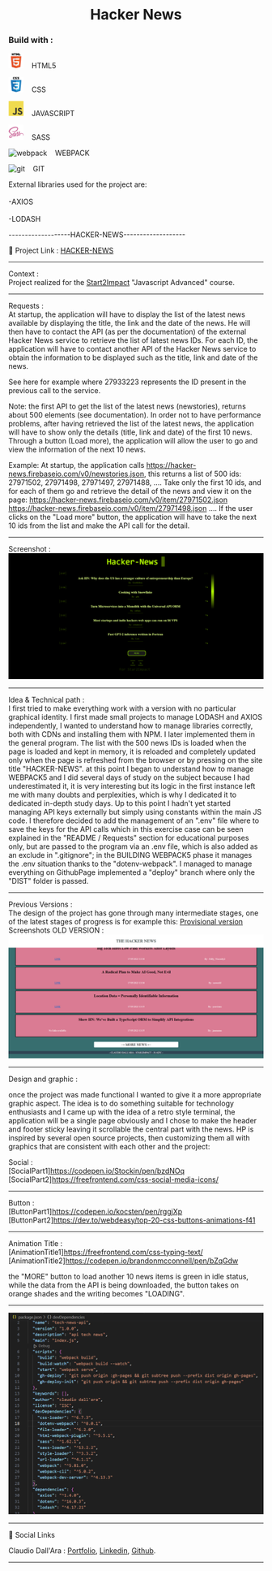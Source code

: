 </br>

<h1 align="center">Hacker News</h1>

<h3>Build with : </h3>

<img src="https://raw.githubusercontent.com/devicons/devicon/master/icons/html5/html5-original-wordmark.svg" alt="html5" width="30" height="30"/>&nbsp;&nbsp;&nbsp; HTML5 </br>

<img src="https://raw.githubusercontent.com/devicons/devicon/master/icons/css3/css3-original-wordmark.svg" alt="css3" width="30" height="30"/>&nbsp;&nbsp;&nbsp; CSS </br>

<img src="https://raw.githubusercontent.com/devicons/devicon/master/icons/javascript/javascript-original.svg" alt="javascript" width="30" height="30"/>&nbsp;&nbsp;&nbsp; JAVASCRIPT </br>

<img src="https://raw.githubusercontent.com/devicons/devicon/master/icons/sass/sass-original.svg" alt="sass" width="30" height="30"/>&nbsp;&nbsp;&nbsp; SASS </br>

<img src="https://cdn.jsdelivr.net/gh/devicons/devicon/icons/webpack/webpack-original.svg" alt="webpack" width="30" height="30" />&nbsp;&nbsp;&nbsp; WEBPACK </br>

<img src="https://www.vectorlogo.zone/logos/git-scm/git-scm-icon.svg" alt="git" width="30" height="30"/>&nbsp;&nbsp;&nbsp; GIT </br>

External libraries used for the project are:</br>
</br>
-AXIOS</br>
</br>
-LODASH</br>

-------------------HACKER-NEWS-------------------

🔗 Project Link : [HACKER-NEWS](https://boobagreen.github.io/tech-news-api/)

---

Context : </br> Project realized for the [Start2Impact](https://www.start2impact.it/) "Javascript Advanced" course.

---

Requests : </br> At startup, the application will have to display the list of the latest news available by displaying the title, the link and the date of the news. He will then have to contact the API (as per the documentation) of the external Hacker News service to retrieve the list of latest news IDs. For each ID, the application will have to contact another API of the Hacker News service to obtain the information to be displayed such as the title, link and date of the news.

See here for example where 27933223 represents the ID present in the previous call to the service.

Note: the first API to get the list of the latest news (newstories), returns about 500 elements (see documentation). In order not to have performance problems, after having retrieved the list of the latest news, the application will have to show only the details (title, link and date) of the first 10 news. Through a button (Load more), the application will allow the user to go and view the information of the next 10 news.

Example:
At startup, the application calls https://hacker-news.firebaseio.com/v0/newstories.json, this returns a list of 500 ids:
27971502,
27971498,
27971497,
27971488,
….
Take only the first 10 ids, and for each of them go and retrieve the detail of the news and view it on the page:
https://hacker-news.firebaseio.com/v0/item/27971502.json
https://hacker-news.firebaseio.com/v0/item/27971498.json
….
If the user clicks on the "Load more" button, the application will have to take the next 10 ids from the list and make the API call for the detail.

---

Screenshot : </br> ![It shows the one page screenshot of the App. title at the top . Center with the core news section , where you can see the title of each news, the hour , the author and if available a lin kto the original source link.](/asset/img/scr.png)

---

Idea & Technical path : </br>
I first tried to make everything work with a version with no particular graphical identity.
I first made small projects to manage LODASH and AXIOS independently, I wanted to understand how to manage libraries correctly, both with CDNs and installing them with NPM. I later implemented them in the general program. The list with the 500 news IDs is loaded when the page is loaded and kept in memory, it is reloaded and completely updated only when the page is refreshed from the browser or by pressing on the site title "HACKER-NEWS".
at this point I began to understand how to manage WEBPACK5 and I did several days of study on the subject because I had underestimated it, it is very interesting but its logic in the first instance left me with many doubts and perplexities, which is why I dedicated it to dedicated in-depth study days.
Up to this point I hadn't yet started managing API keys externally but simply using constants within the main JS code. I therefore decided to add the management of an ".env" file where to save the keys for the API calls which in this exercise case can be seen explained in the "README / Requests" section for educational purposes only, but are passed to the program via an .env file, which is also added as an exclude in ".gitignore"; in the BUILDING WEBPACK5 phase it manages the .env situation thanks to the "dotenv-webpack".
I managed to manage everything on GithubPage implemented a "deploy" branch where only the "DIST" folder is passed.

---

Previous Versions : </br>
The design of the project has gone through many intermediate stages, one of the latest stages of progress is for example this: [Provisional version](https://boobagreen.github.io/tech-news-old/)
Screenshots OLD VERSION : ![It shows the one page screenshot of the App. title at the top . Center with the core news section , where you can see the title of each news, the hour , the author and if available a lin kto the original source link.](/asset/img/apioldfoto.png)

---

Design and graphic : </br>

once the project was made functional I wanted to give it a more appropriate graphic aspect.
The idea is to do something suitable for technology enthusiasts and I came up with the idea of ​​a retro style terminal, the application will be a single page obviously and I chose to make the header and footer sticky leaving it scrollable the central part with the news.
HP is inspired by several open source projects, then customizing them all with graphics that are consistent with each other and the project:

Social : </br>
[SocialPart1]https://codepen.io/Stockin/pen/bzdNOq </br>
[SocialPart2]https://freefrontend.com/css-social-media-icons/ </br>

---

Button : </br>
[ButtonPart1]https://codepen.io/kocsten/pen/rggjXp </br>
[ButtonPart2]https://dev.to/webdeasy/top-20-css-buttons-animations-f41 </br>

---

Animation Title : </br>
[AnimationTitle1]https://freefrontend.com/css-typing-text/ </br>
[AnimationTitle2]https://codepen.io/brandonmcconnell/pen/bZqGdw </br>

the "MORE" button to load another 10 news items is green in idle status, while the data from the API is being downloaded, the button takes on orange shades and the writing becomes "LOADING".

---

![package.json](/asset/img/packagefoto.png)

---

🔗 Social Links </br>

Claudio Dall'Ara : [Portfolio](https://boobagreen.github.io/portfolio/), [Linkedin](https://www.linkedin.com/in/claudio-dall-ara-244816175/), [Github](https://github.com/boobaGreen).

---
